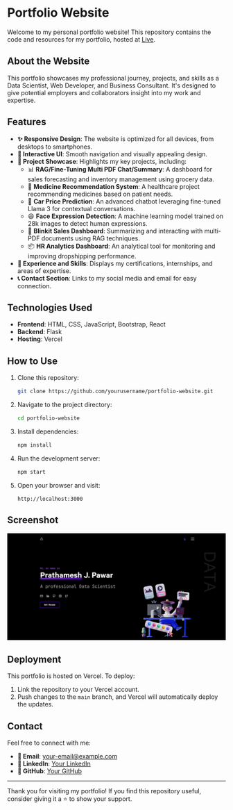 # Portfolio Website

Welcome to my personal portfolio website! This repository contains the code and resources for my portfolio, hosted at [Live](https://prathameshpawar-mu.vercel.app/).

## About the Website

This portfolio showcases my professional journey, projects, and skills as a Data Scientist, Web Developer, and Business Consultant. It's designed to give potential employers and collaborators insight into my work and expertise.

## Features

- **✨ Responsive Design**: The website is optimized for all devices, from desktops to smartphones.
- **🎨 Interactive UI**: Smooth navigation and visually appealing design.
- **📂 Project Showcase**: Highlights my key projects, including:
  - 📊 **RAG/Fine-Tuning Multi PDF Chat/Summary**: A dashboard for sales forecasting and inventory management using grocery data.
  - 💊 **Medicine Recommendation System**: A healthcare project recommending medicines based on patient needs.
  - 🤖 **Car Price Prediction**: An advanced chatbot leveraging fine-tuned Llama 3 for contextual conversations.
  - 😄 **Face Expression Detection**: A machine learning model trained on 28k images to detect human expressions.
  - 📝 **Blinkit Sales Dashboard**: Summarizing and interacting with multi-PDF documents using RAG techniques.
  - 📦 **HR Analytics Dashboard**: An analytical tool for monitoring and improving dropshipping performance.
- **💼 Experience and Skills**: Displays my certifications, internships, and areas of expertise.
- **📞 Contact Section**: Links to my social media and email for easy connection.

## Technologies Used

- **Frontend**: HTML, CSS, JavaScript, Bootstrap, React
- **Backend**: Flask
- **Hosting**: Vercel

## How to Use

1. Clone this repository:
   ```bash
   git clone https://github.com/yourusername/portfolio-website.git
   ```
2. Navigate to the project directory:
   ```bash
   cd portfolio-website
   ```
3. Install dependencies:
   ```bash
   npm install
   ```
4. Run the development server:
   ```bash
   npm start
   ```
5. Open your browser and visit:
   ```
   http://localhost:3000
   ```

## Screenshot

![Portfolio Website Screenshot](./public/pagepic.png)

## Deployment

This portfolio is hosted on Vercel. To deploy:
1. Link the repository to your Vercel account.
2. Push changes to the `main` branch, and Vercel will automatically deploy the updates.

## Contact

Feel free to connect with me:
- **📧 Email**: your-email@example.com
- **💼 LinkedIn**: [Your LinkedIn](https://linkedin.com/in/prathameshpawar21)
- **🐙 GitHub**: [Your GitHub](https://github.com/Prathmeshpawar21)

---

Thank you for visiting my portfolio! If you find this repository useful, consider giving it a ⭐ to show your support.
